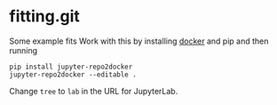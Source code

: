 # fitting.git
Some example fits
Work with this by installing [docker](https://www.docker.com/) and pip and then running

~~~
pip install jupyter-repo2docker
jupyter-repo2docker --editable .
~~~

Change `tree` to `lab` in the URL for JupyterLab.
